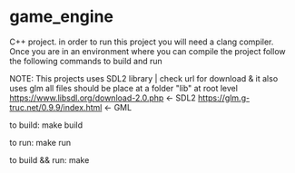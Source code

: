 # game_engine

C++ project. in order to run this project you will need a clang compiler.
Once you are in an environment where you can compile the project follow the following commands to build and run

NOTE: This projects uses SDL2 library | check url for download & it also uses glm all files should be place at a folder "lib" at root level
https://www.libsdl.org/download-2.0.php <- SDL2
https://glm.g-truc.net/0.9.9/index.html <- GML 

to build:
  make build

to run:
  make run

to build && run:
  make


